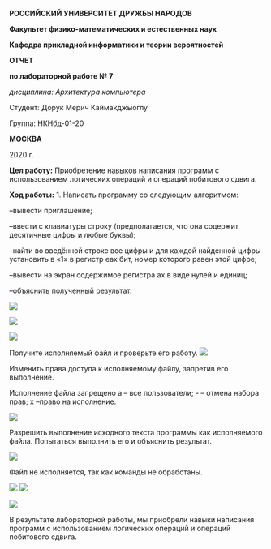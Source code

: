 **РОССИЙСКИЙ УНИВЕРСИТЕТ ДРУЖБЫ НАРОДОВ**

**Факультет физико-математических и естественных наук**

**Кафедра прикладной информатики и теории вероятностей**

**ОТЧЕТ**

**по лабораторной работе № 7**

_дисциплина: Архитектура компьютера_

Студент: Дорук Мерич Каймакджыоглу

Группа: НКНбд-01-20

**МОСКВА**

2020 г.

**Цел работу:** Приобретение навыков написания программ с использованием логических операций и операций побитового сдвига.

**Ход работы:** 1. Написать программу со следующим алгоритмом:

–вывести приглашение;

–ввести с клавиатуры строку (предполагается, что она содержит десятичные цифры и любые буквы);

–найти во введённой строке все цифры и для каждой найденной цифры установить в «1» в регистр еax бит, номер которого равен этой цифре;

–вывести на экран содержимое регистра ax в виде нулей и единиц;

–объяснить полученный результат.

![](RackMultipart20211209-4-1la2riz_html_6dc1d3fb3884763b.png)

![](RackMultipart20211209-4-1la2riz_html_c4d29705bde069e3.png)

![](RackMultipart20211209-4-1la2riz_html_7a4ff2452334891b.png)

Получите исполняемый файл и проверьте его работу. ![](RackMultipart20211209-4-1la2riz_html_ca8db3c5e86cbb2b.png)

Изменить права доступа к исполняемому файлу, запретив его выполнение.

Исполнение файла запрещено a – все пользователи; - – отмена набора прав; x –право на исполнение.

![](RackMultipart20211209-4-1la2riz_html_51ded8f2a7fa4597.png)

Разрешить выполнение исходного текста программы как исполняемого файла. Попытаться выполнить его и объяснить результат.

![](RackMultipart20211209-4-1la2riz_html_a398cf97f2778e2.png)

Файл не исполняется, так как команды не обработаны.

![](RackMultipart20211209-4-1la2riz_html_18b0d8919b2b288d.png) ![](RackMultipart20211209-4-1la2riz_html_b80c85818127c97.png)

![](RackMultipart20211209-4-1la2riz_html_bf3e5c61b3ee0e88.png)

В результате лабораторной работы, мы приобрели навыки написания программ с использованием логических операций и операций побитового сдвига.